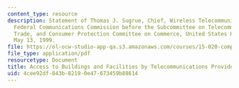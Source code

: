```yaml
---
content_type: resource
description: Statement of Thomas J. Sugrue, Chief, Wireless Telecommunications Bureau,
  Federal Communications Commission before the Subcommittee on Telecommunications,
  Trade, and Consumer Protection Committee on Commerce, United States House of Representatives,
  May 13, 1999.
file: https://ol-ocw-studio-app-qa.s3.amazonaws.com/courses/15-020-competition-in-telecommunications-fall-2003/4cee92df843b82190e47673459b88614_fcc_sugrue_statement.pdf
file_type: application/pdf
resourcetype: Document
title: Access to Buildings and Facilities by Telecommunications Providers
uid: 4cee92df-843b-8219-0e47-673459b88614
---
```

